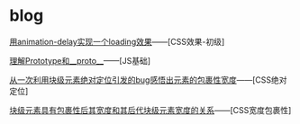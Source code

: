 # blog
[用animation-delay实现一个loading效果](https://github.com/hitobear/blog/issues/14)——[CSS效果-初级]

[理解Prototype和__proto__](https://github.com/hitobear/blog/issues/8)——[JS基础]

[从一次利用块级元素绝对定位引发的bug感悟出元素的包裹性宽度](https://github.com/hitobear/blog/issues/16)——[CSS绝对定位]

[块级元素具有包裹性后其宽度和其后代块级元素宽度的关系](https://github.com/hitobear/blog/issues/17)——[CSS宽度包裹性]




